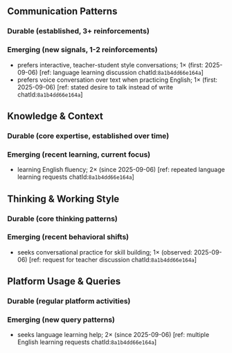 ## Communication Patterns
### Durable (established, 3+ reinforcements)

### Emerging (new signals, 1-2 reinforcements)
- prefers interactive, teacher-student style conversations; 1× (first: 2025-09-06) [ref: language learning discussion chatId:`8a1b4dd66e164a`]
- prefers voice conversation over text when practicing English; 1× (first: 2025-09-06) [ref: stated desire to talk instead of write chatId:`8a1b4dd66e164a`]

## Knowledge & Context
### Durable (core expertise, established over time)

### Emerging (recent learning, current focus)
- learning English fluency; 2× (since 2025-09-06) [ref: repeated language learning requests chatId:`8a1b4dd66e164a`]

## Thinking & Working Style
### Durable (core thinking patterns)

### Emerging (recent behavioral shifts)
- seeks conversational practice for skill building; 1× (observed: 2025-09-06) [ref: request for teacher discussion chatId:`8a1b4dd66e164a`]

## Platform Usage & Queries
### Durable (regular platform activities)

### Emerging (new query patterns)
- seeks language learning help; 2× (since 2025-09-06) [ref: multiple English learning requests chatId:`8a1b4dd66e164a`]